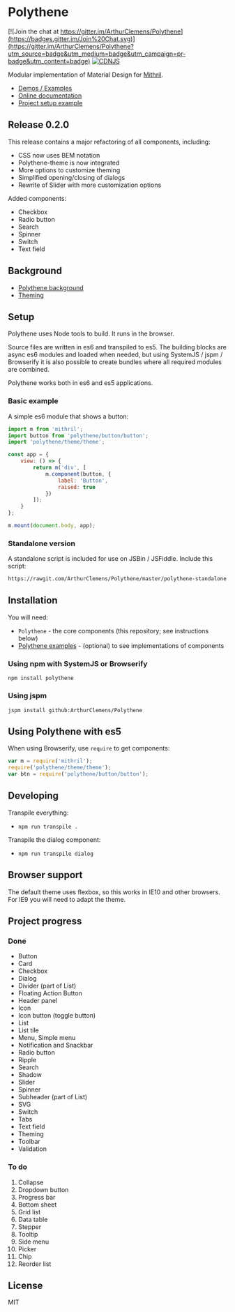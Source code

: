 # Polythene

[![Join the chat at https://gitter.im/ArthurClemens/Polythene](https://badges.gitter.im/Join%20Chat.svg)](https://gitter.im/ArthurClemens/Polythene?utm_source=badge&utm_medium=badge&utm_campaign=pr-badge&utm_content=badge)
[![CDNJS](https://img.shields.io/cdnjs/v/polythene.svg)](https://cdnjs.com/libraries/polythene)

Modular implementation of Material Design for [Mithril](http://lhorie.github.io/mithril).

* [Demos / Examples](http://arthurclemens.github.io/Polythene-examples/)
* [Online documentation](http://polythene.js.org)
* [Project setup example](https://github.com/ArthurClemens/Polythene-setup)



## Release 0.2.0

This release contains a major refactoring of all components, including:

* CSS now uses BEM notation
* Polythene-theme is now integrated
* More options to customize theming
* Simplified opening/closing of dialogs
* Rewrite of Slider with more customization options

Added components:

* Checkbox
* Radio button
* Search
* Spinner
* Switch
* Text field



## Background

* [Polythene background](https://github.com/ArthurClemens/Polythene/blob/master/polythene/polythene.md)
* [Theming](https://github.com/ArthurClemens/Polythene/blob/master/theme/theme.md)



## Setup

Polythene uses Node tools to build. It runs in the browser.

Source files are written in es6 and transpiled to es5. The building blocks are async es6 modules and loaded when needed, but using SystemJS / jspm / Browserify it is also possible to create bundles where all required modules are combined.

Polythene works both in es6 and es5 applications.



### Basic example

A simple es6 module that shows a button:

~~~javascript
import m from 'mithril';
import button from 'polythene/button/button';
import 'polythene/theme/theme';

const app = {
    view: () => {
        return m('div', [
            m.component(button, {
                label: 'Button',
                raised: true
            })
        ]);
    }
};

m.mount(document.body, app);
~~~

### Standalone version

A standalone script is included for use on JSBin / JSFiddle. Include this script:

~~~html
https://rawgit.com/ArthurClemens/Polythene/master/polythene-standalone.js
~~~



## Installation

You will need:

* `Polythene` - the core components (this repository; see instructions below)
* [Polythene examples](https://github.com/ArthurClemens/Polythene-examples) - (optional) to see implementations of components


### Using npm with SystemJS or Browserify

~~~
npm install polythene
~~~

### Using jspm

~~~
jspm install github:ArthurClemens/Polythene
~~~



## Using Polythene with es5

When using Browserify, use `require` to get components:

~~~javascript
var m = require('mithril');
require('polythene/theme/theme');
var btn = require('polythene/button/button');
~~~



## Developing

Transpile everything:

* `npm run transpile .`

Transpile the dialog component:

* `npm run transpile dialog`



## Browser support

The default theme uses flexbox, so this works in IE10 and other browsers. For IE9 you will need to adapt the theme.



## Project progress

### Done

* Button
* Card
* Checkbox
* Dialog
* Divider (part of List)
* Floating Action Button
* Header panel
* Icon
* Icon button (toggle button)
* List
* List tile
* Menu, Simple menu
* Notification and Snackbar
* Radio button
* Ripple
* Search
* Shadow
* Slider
* Spinner
* Subheader (part of List)
* SVG
* Switch
* Tabs
* Text field
* Theming
* Toolbar
* Validation



### To do

1. Collapse
1. Dropdown button
1. Progress bar
1. Bottom sheet
1. Grid list
1. Data table
1. Stepper
1. Tooltip
1. Side menu
1. Picker
1. Chip
1. Reorder list



## License

MIT
